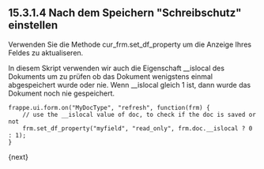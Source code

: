 ## 15.3.1.4 Nach dem Speichern "Schreibschutz" einstellen

Verwenden Sie die Methode cur_frm.set_df_property um die Anzeige Ihres Feldes zu aktualiseren.

In diesem Skript verwenden wir auch die Eigenschaft __islocal des Dokuments um zu prüfen ob das Dokument wenigstens einmal abgespeichert wurde oder nie. Wenn __islocal gleich 1 ist, dann wurde das Dokument noch nie gespeichert.

    frappe.ui.form.on("MyDocType", "refresh", function(frm) {
        // use the __islocal value of doc, to check if the doc is saved or not
        frm.set_df_property("myfield", "read_only", frm.doc.__islocal ? 0 : 1);
    }

{next}

